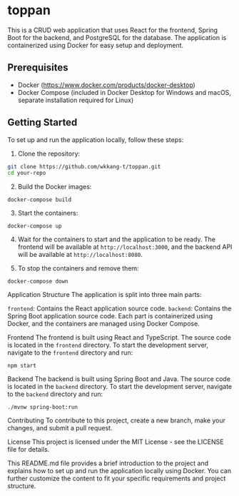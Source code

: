 # toppan

This is a CRUD web application that uses React for the frontend, Spring Boot for the backend, and PostgreSQL for the database. The application is containerized using Docker for easy setup and deployment.

## Prerequisites

- Docker (https://www.docker.com/products/docker-desktop)
- Docker Compose (included in Docker Desktop for Windows and macOS, separate installation required for Linux)

## Getting Started

To set up and run the application locally, follow these steps:

1. Clone the repository:

```bash
git clone https://github.com/wkkang-t/toppan.git
cd your-repo
```
2. Build the Docker images:
```
docker-compose build
```
3. Start the containers:
```
docker-compose up
```
4. Wait for the containers to start and the application to be ready. The frontend will be available at `http://localhost:3000`, and the backend API will be available at `http://localhost:8080`.

5. To stop the containers and remove them:
```
docker-compose down
```
Application Structure
The application is split into three main parts:

`frontend`: Contains the React application source code.
`backend`: Contains the Spring Boot application source code.
Each part is containerized using Docker, and the containers are managed using Docker Compose.

Frontend
The frontend is built using React and TypeScript. The source code is located in the `frontend` directory. To start the development server, navigate to the `frontend` directory and run:
```
npm start
```
Backend
The backend is built using Spring Boot and Java. The source code is located in the `backend` directory. To start the development server, navigate to the `backend` directory and run:
```
./mvnw spring-boot:run
```
Contributing
To contribute to this project, create a new branch, make your changes, and submit a pull request.

License
This project is licensed under the MIT License - see the LICENSE file for details.

This README.md file provides a brief introduction to the project and explains how to set up and run the application locally using Docker. You can further customize the content to fit your specific requirements and project structure.
